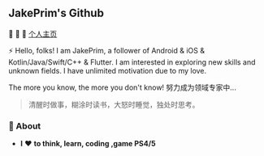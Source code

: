## JakePrim's Github

👋 👋 👋 <a href="https://www.yuque.com/jakeprim">个人主页</a>

⚡ Hello, folks! 
I am JakePrim, a follower of Android & iOS & Kotlin/Java/Swift/C++ & Flutter. I am interested in exploring new skills and unknown fields. I have unlimited motivation due to my love.

The more you know, the more you don't know! 努力成为领域专家中...
 
> 清醒时做事，糊涂时读书，大怒时睡觉，独处时思考。

### 🚀 About
- **I** ❤️ **to think, learn, coding ,game PS4/5**
